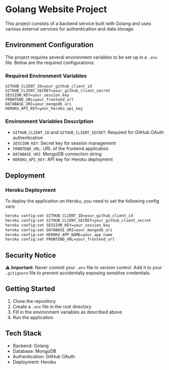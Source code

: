 # Golang Website Project

This project consists of a backend service built with Golang and uses various external services for authentication and data storage.

## Environment Configuration

The project requires several environment variables to be set up in a `.env` file. Below are the required configurations:

### Required Environment Variables

```env
GITHUB_CLIENT_ID=your_github_client_id
GITHUB_CLIENT_SECRET=your_github_client_secret
SESSION_KEY=your_session_key
FRONTEND_URL=your_frontend_url
DATABASE_URI=your_mongodb_uri
HEROKU_API_KEY=your_heroku_api_key
```

### Environment Variables Description

- `GITHUB_CLIENT_ID` and `GITHUB_CLIENT_SECRET`: Required for GitHub OAuth authentication
- `SESSION_KEY`: Secret key for session management
- `FRONTEND_URL`: URL of the frontend application
- `DATABASE_URI`: MongoDB connection string
- `HEROKU_API_KEY`: API key for Heroku deployment

## Deployment

### Heroku Deployment

To deploy the application on Heroku, you need to set the following config vars:

```bash
heroku config:set GITHUB_CLIENT_ID=your_github_client_id
heroku config:set GITHUB_CLIENT_SECRET=your_github_client_secret
heroku config:set SESSION_KEY=your_session_key
heroku config:set DATABASE_URI=your_mongodb_uri
heroku config:set HEROKU_APP_NAME=your_app_name
heroku config:set FRONTEND_URL=your_frontend_url
```

## Security Notice

⚠️ **Important**: Never commit your `.env` file to version control. Add it to your `.gitignore` file to prevent accidentally exposing sensitive credentials.

## Getting Started

1. Clone the repository
2. Create a `.env` file in the root directory
3. Fill in the environment variables as described above
4. Run the application

## Tech Stack

- Backend: Golang
- Database: MongoDB
- Authentication: GitHub OAuth
- Deployment: Heroku 